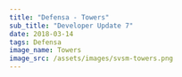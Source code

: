 ```yaml
---
title: "Defensa - Towers"
sub_title: "Developer Update 7"
date: 2018-03-14
tags: Defensa
image_name: Towers
image_src: /assets/images/svsm-towers.png
---
```

